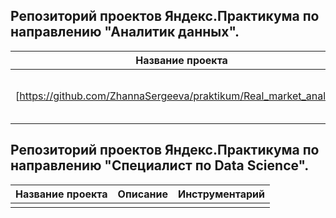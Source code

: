 ## Репозиторий проектов Яндекс.Практикума по направлению "Аналитик данных".
| Название проекта      | Описание                                   | Инструментарий                         |
| --------------------- |--------------------------------------------| ---------------------------------------|
| [https://github.com/ZhannaSergeeva/praktikum/Real_market_analysis]            | Исследование объявлений о продаже квартир  | pandas, matplotlib, pymystem3, seaborn |

## Репозиторий проектов Яндекс.Практикума по направлению "Специалист по Data Science".
| Название проекта      | Описание                                   | Инструментарий              |
| --------------------- |--------------------------------------------| ----------------------------|
|                       |                                            |                             |
